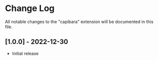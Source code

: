 # Change Log

All notable changes to the "capibara" extension will be documented in this file.

## [1.0.0] - 2022-12-30

- Initial release
